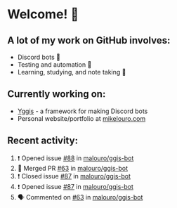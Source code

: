 # Welcome! 👋

## A lot of my work on GitHub involves:
  * Discord bots 🤖
  * Testing and automation 🧪
  * Learning, studying, and note taking 📝

## Currently working on:
  * [Yggis](https://github.com/malouro/yggis-bot) - a framework for making Discord bots
  * Personal website/portfolio at [mikelouro.com](https://mikelouro.com)

## Recent activity:

<!--START_SECTION:activity-->
1. ❗️ Opened issue [#88](https://github.com//malouro/ggis-bot/issues/88) in [malouro/ggis-bot](https://github.com//malouro/ggis-bot)
2. 🎊  Merged PR [#63](https://github.com//malouro/ggis-bot/pull/63) in [malouro/ggis-bot](https://github.com//malouro/ggis-bot)
3. ❗️ Closed issue [#87](https://github.com//malouro/ggis-bot/issues/87) in [malouro/ggis-bot](https://github.com//malouro/ggis-bot)
4. ❗️ Opened issue [#87](https://github.com//malouro/ggis-bot/issues/87) in [malouro/ggis-bot](https://github.com//malouro/ggis-bot)
5. 🗣 Commented on [#63](https://github.com//malouro/ggis-bot/issues/63) in [malouro/ggis-bot](https://github.com//malouro/ggis-bot)
<!--END_SECTION:activity-->
